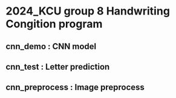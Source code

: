 # 2024_KCU group 8 Handwriting Congition program
## cnn_demo : CNN model
## cnn_test : Letter prediction
## cnn_preprocess : Image preprocess
